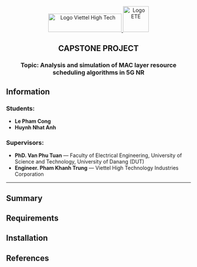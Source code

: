 <!-- PROJECT LOGO -->
<br />
<div align="center">
    <p align="center">
        <a  href="https://viettelhightech.vn/">
            <img src="https://viettelhightech.com/storage/icon/logo2.svg" alt="Logo Viettel High Tech" width="200" height="50">
        </a>
        <a href="http://ete.dut.udn.vn">
            <img src="http://ete.dut.udn.vn/theme/images/logo.jpg" alt="Logo ETE" height="70">
        </a>
    </p>

  <h2 align="center">CAPSTONE PROJECT</h2>
  <h3>Topic: Analysis and simulation of MAC layer resource scheduling algorithms in 5G NR</h3>
  
</div>

## Information

### Students: 
- **Le Pham Cong** 
- **Huynh Nhat Anh**  

### Supervisors:
- **PhD. Van Phu Tuan** — Faculty of Electrical Engineering, University of Science and Technology, University of Danang (DUT)
- **Engineer. Pham Khanh Trung** — Viettel High Technology Industries Corporation

---
## Summary

## Requirements

## Installation

## References

<!-- ABOUT THE PROJECT -->





